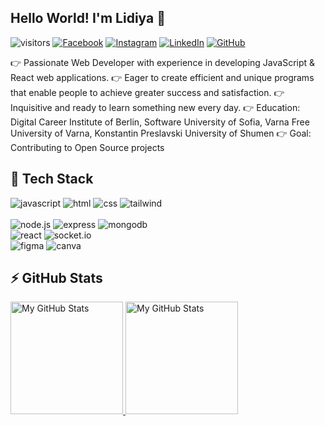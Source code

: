 ## Hello World! I'm Lidiya 👋
![visitors](https://komarev.com/ghpvc/?username=dimilidi)
[![Facebook](https://img.shields.io/badge/-Facebook-00B2FF?style=flat-square&logo=Facebook&logoColor=white)](https://www.facebook.com/lidiya.dimitrova.18/)
[![Instagram](https://img.shields.io/badge/-Instagram-e4405f?style=flat-square&logo=Instagram&logoColor=white)](https://www.instagram.com/dimitrovalidiya/) 
[![LinkedIn](https://img.shields.io/badge/-LinkedIn-0e76a8?style=flat-square&logo=Linkedin&logoColor=white)](https://www.linkedin.com/in/dimitrovalidiya/) 
[![GitHub](https://img.shields.io/badge/-Github-000000?style=flat-square&logo=Github&logoColor=white)](https://github.com/dimilidi)


 👉 Passionate Web Developer with experience in developing JavaScript & React web applications. 
 👉 Eager to create efficient and unique programs that enable people to achieve greater success and satisfaction.
 👉 Inquisitive and ready to learn something new every day.
 👉 Education: Digital Career Institute of Berlin, Software University of Sofia, Varna Free University of Varna, Konstantin Preslavski University of Shumen
 👉 Goal: Contributing to Open Source projects


## 🚀 Tech Stack

![javascript](https://img.shields.io/badge/JavaScript-F7DF1E?style=for-the-badge&logo=JavaScript&logoColor=black)
![html](https://img.shields.io/badge/HTML5-E34F26?style=for-the-badge&logo=HTML5&logoColor=white)
![css](https://img.shields.io/badge/CSS3-1572B6?style=for-the-badge&logo=CSS3&logoColor=white)
![tailwind](https://img.shields.io/badge/Tailwind-06B6D4?style=for-the-badge&logo=TailwindCSS&logoColor=white)
<br/>
<br/>
![node.js](https://img.shields.io/badge/Node.js-339933?style=for-the-badge&logo=Node.js&logoColor=white)
![express](https://img.shields.io/badge/Express-000000?style=for-the-badge&logo=Express&logoColor=white)
![mongodb](https://img.shields.io/badge/MongoDB-FFFFFF?style=for-the-badge&logo=MongoDB&logoColor=47A248)
<br/>
![react](https://img.shields.io/badge/React-43464B?style=for-the-badge&logo=React&logoColor=61DAFB)
![socket.io](https://img.shields.io/badge/Socket.io-010101?style=for-the-badge&logo=Socket.io&logoColor=white)
<br>
![figma](https://img.shields.io/badge/Figma-FFFFFF?style=for-the-badge&logo=Figma&logoColor=#F24E1E)
![canva](https://img.shields.io/badge/Canva-FFFFFF?style=for-the-badge&logo=Canva&logoColor=#F24E1E)



## ⚡ GitHub Stats
<a href="https://github.com/dimilidi">
  <img height="180em" alt="My GitHub Stats" src="https://github-readme-stats.vercel.app/api?username=dimilidi&bg_color=00000000&text_color=3498db&hide_border=true&count_private=true&include_all_commits=true" />
  <img height="180em" alt="My GitHub Stats" src="https://github-readme-stats.vercel.app/api/top-langs/?username=dimilidi&langs_count=6&layout=compact&bg_color=00000000&text_color=3498db&hide_border=true&count_private=true&include_all_commits=true&hide=smalltalk,shell,html,scss,css" />
</a>

<!--
**dimilidi/dimilidi** is a ✨ _special_ ✨ repository because its `README.md` (this file) appears on your GitHub profile.

Here are some ideas to get you started:

- 🔭 I’m currently working on ...
- 🌱 I’m currently learning ...
- 👯 I’m looking to collaborate on ...
- 🤔 I’m looking for help with ...
- 💬 Ask me about ...
- 📫 How to reach me: ...
- 😄 Pronouns: ...
- ⚡ Fun fact: ...
-->
